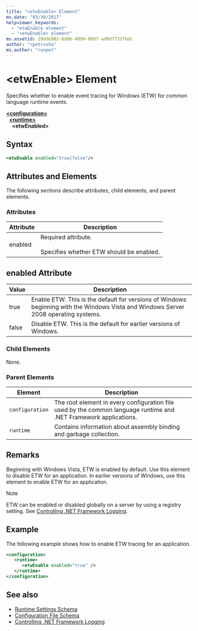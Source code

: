 ```yaml
---
title: "<etwEnable> Element"
ms.date: "03/30/2017"
helpviewer_keywords: 
  - "etwEnable element"
  - "<etwEnable> element"
ms.assetid: 29dde982-6d8b-4099-8867-ad0d7733f6dc
author: "rpetrusha"
ms.author: "ronpet"
---
```

# \<etwEnable> Element
Specifies whether to enable event tracing for Windows (ETW) for common language runtime events.  
  
[**\<configuration>**](../configuration-element.md)\
&nbsp;&nbsp;[**\<runtime>**](runtime-element.md)\
&nbsp;&nbsp;&nbsp;&nbsp;**\<etwEnabled>**  
  
## Syntax  
  
```xml  
<etwEnable enabled="true|false"/>  
```  
  
## Attributes and Elements  
 The following sections describe attributes, child elements, and parent elements.  
  
### Attributes  
  
|Attribute|Description|  
|---------------|-----------------|  
|enabled|Required attribute.<br /><br /> Specifies whether ETW should be enabled.|  
  
## enabled Attribute  
  
|Value|Description|  
|-----------|-----------------|  
|true|Enable ETW. This is the default for versions of Windows beginning with the Windows Vista and Windows Server 2008 operating systems.|  
|false|Disable ETW. This is the default for earlier versions of Windows.|  
  
### Child Elements  
 None.  
  
### Parent Elements  
  
|Element|Description|  
|-------------|-----------------|  
|`configuration`|The root element in every configuration file used by the common language runtime and .NET Framework applications.|  
|`runtime`|Contains information about assembly binding and garbage collection.|  
  
## Remarks  
 Beginning with Windows Vista, ETW is enabled by default. Use this element to disable ETW for an application. In earlier versions of Windows, use this element to enable ETW for an application.  
  
> [!NOTE]
> ETW can be enabled or disabled globally on a server by using a registry setting. See [Controlling .NET Framework Logging](../../../performance/controlling-logging.md).  
  
## Example  
 The following example shows how to enable ETW tracing for an application.  
  
```xml  
<configuration>  
   <runtime>  
      <etwEnable enabled="true" />  
   </runtime>  
</configuration>  
```  
  
## See also

- [Runtime Settings Schema](index.md)
- [Configuration File Schema](../index.md)
- [Controlling .NET Framework Logging](../../../performance/controlling-logging.md)
